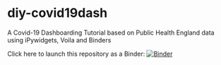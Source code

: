 # diy-covid19dash


A Covid-19 Dashboarding Tutorial based on Public Health England data using iPywidgets, Voila and Binders

Click here to launch this repository as a Binder: [![Binder](https://mybinder.org/badge_logo.svg)](https://mybinder.org/v2/gh/gittyhub2021/covid19dashboard/HEAD)
